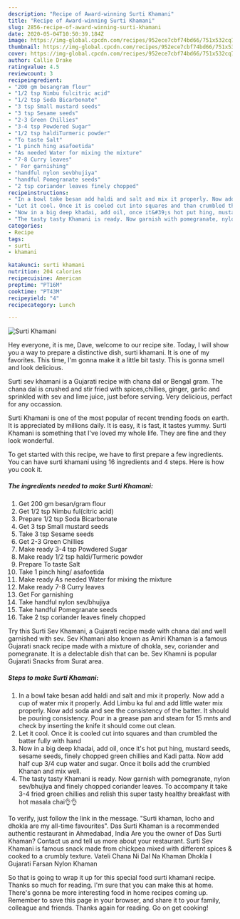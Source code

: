 ```yaml
---
description: "Recipe of Award-winning Surti Khamani"
title: "Recipe of Award-winning Surti Khamani"
slug: 2856-recipe-of-award-winning-surti-khamani
date: 2020-05-04T10:50:39.184Z
image: https://img-global.cpcdn.com/recipes/952ece7cbf74bd66/751x532cq70/surti-khamani-recipe-main-photo.jpg
thumbnail: https://img-global.cpcdn.com/recipes/952ece7cbf74bd66/751x532cq70/surti-khamani-recipe-main-photo.jpg
cover: https://img-global.cpcdn.com/recipes/952ece7cbf74bd66/751x532cq70/surti-khamani-recipe-main-photo.jpg
author: Callie Drake
ratingvalue: 4.5
reviewcount: 3
recipeingredient:
- "200 gm besangram flour"
- "1/2 tsp Nimbu fulcitric acid"
- "1/2 tsp Soda Bicarbonate"
- "3 tsp Small mustard seeds"
- "3 tsp Sesame seeds"
- "2-3 Green Chillies"
- "3-4 tsp Powdered Sugar"
- "1/2 tsp haldiTurmeric powder"
- "To taste Salt"
- "1 pinch hing asafoetida"
- "As needed Water for mixing the mixture"
- "7-8 Curry leaves"
- " For garnishing"
- "handful nylon sevbhujiya"
- "handful Pomegranate seeds"
- "2 tsp coriander leaves finely chopped"
recipeinstructions:
- "In a bowl take besan add haldi and salt and mix it properly. Now add a cup of water mix it properly. Add Limbu ka ful and add little water mix properly. Now add soda and see the consistency of the batter. It should be pouring consistency. Pour in a grease pan and steam for 15 mnts and check by inserting the knife it should come out clean."
- "Let it cool. Once it is cooled cut into squares and than crumbled the batter fully with hand"
- "Now in a big deep khadai, add oil, once it&#39;s hot put hing, mustard seeds, sesame seeds, finely chopped green chillies and Kadi patta. Now add half cup 3/4 cup water and sugar. Once it boils add the crumbled Khanan and mix well."
- "The tasty tasty Khamani is ready. Now garnish with pomegranate, nylon sev/bhujiya and finely chopped coriander leaves. To accompany it take 3-4 fried green chillies and relish this super tasty healthy breakfast with hot masala chai👌👌"
categories:
- Recipe
tags:
- surti
- khamani

katakunci: surti khamani 
nutrition: 204 calories
recipecuisine: American
preptime: "PT16M"
cooktime: "PT43M"
recipeyield: "4"
recipecategory: Lunch

---
```



![Surti Khamani](https://img-global.cpcdn.com/recipes/952ece7cbf74bd66/751x532cq70/surti-khamani-recipe-main-photo.jpg)

Hey everyone, it is me, Dave, welcome to our recipe site. Today, I will show you a way to prepare a distinctive dish, surti khamani. It is one of my favorites. This time, I'm gonna make it a little bit tasty. This is gonna smell and look delicious.

Surti sev khamani is a Gujarati recipe with chana dal or Bengal gram. The chana dal is crushed and stir fried with spices,chillies, ginger, garlic and sprinkled with sev and lime juice, just before serving. Very delicious, perfact for any occassion.

Surti Khamani is one of the most popular of recent trending foods on earth. It is appreciated by millions daily. It is easy, it is fast, it tastes yummy. Surti Khamani is something that I've loved my whole life. They are fine and they look wonderful.


To get started with this recipe, we have to first prepare a few ingredients. You can have surti khamani using 16 ingredients and 4 steps. Here is how you cook it.

<!--inarticleads1-->

##### The ingredients needed to make Surti Khamani:

1. Get 200 gm besan/gram flour
1. Get 1/2 tsp Nimbu ful(citric acid)
1. Prepare 1/2 tsp Soda Bicarbonate
1. Get 3 tsp Small mustard seeds
1. Take 3 tsp Sesame seeds
1. Get 2-3 Green Chillies
1. Make ready 3-4 tsp Powdered Sugar
1. Make ready 1/2 tsp haldi/Turmeric powder
1. Prepare To taste Salt
1. Take 1 pinch hing/ asafoetida
1. Make ready As needed Water for mixing the mixture
1. Make ready 7-8 Curry leaves
1. Get  For garnishing
1. Take handful nylon sev/bhujiya
1. Take handful Pomegranate seeds
1. Take 2 tsp coriander leaves finely chopped


Try this Surti Sev Khamani, a Gujarati recipe made with chana dal and well garnished with sev. Sev Khamani also known as Amiri Khaman is a famous Gujarati snack recipe made with a mixture of dhokla, sev, coriander and pomegranate. It is a delectable dish that can be. Sev Khamni is popular Gujarati Snacks from Surat area. 

<!--inarticleads2-->

##### Steps to make Surti Khamani:

1. In a bowl take besan add haldi and salt and mix it properly. Now add a cup of water mix it properly. Add Limbu ka ful and add little water mix properly. Now add soda and see the consistency of the batter. It should be pouring consistency. Pour in a grease pan and steam for 15 mnts and check by inserting the knife it should come out clean.
1. Let it cool. Once it is cooled cut into squares and than crumbled the batter fully with hand
1. Now in a big deep khadai, add oil, once it&#39;s hot put hing, mustard seeds, sesame seeds, finely chopped green chillies and Kadi patta. Now add half cup 3/4 cup water and sugar. Once it boils add the crumbled Khanan and mix well.
1. The tasty tasty Khamani is ready. Now garnish with pomegranate, nylon sev/bhujiya and finely chopped coriander leaves. To accompany it take 3-4 fried green chillies and relish this super tasty healthy breakfast with hot masala chai👌👌


To verify, just follow the link in the message. &#34;Surti khaman, locho and dhokla are my all-time favourites&#34;. Das Surti Khaman is a recommended authentic restaurant in Ahmedabad, India Are you the owner of Das Surti Khaman? Contact us and tell us more about your restaurant. Surti Sev Khamani is famous snack made from chickpea mixed with different spices &amp; cooked to a crumbly texture. Vateli Chana Ni Dal Na Khaman Dhokla I Gujarati Farsan Nylon Khaman 

So that is going to wrap it up for this special food surti khamani recipe. Thanks so much for reading. I'm sure that you can make this at home. There's gonna be more interesting food in home recipes coming up. Remember to save this page in your browser, and share it to your family, colleague and friends. Thanks again for reading. Go on get cooking!

